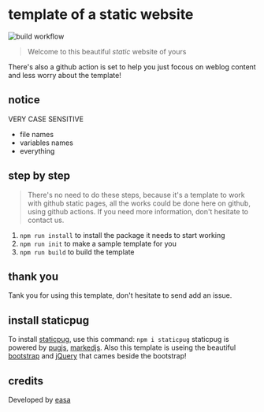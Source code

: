 # template of a static website

![build workflow](https://github.com/easa/static-website-template/workflows/page/badge.svg)

> Welcome to this beautiful *static* website of yours

There's also a github action is set to help you just focous on weblog content and less worry about the template!

## notice
VERY CASE SENSITIVE
* file names
* variables names
* everything 

## step by step

> There's no need to do these steps, because it's a template to work with github static pages,
> all the works could be done here on github, using github actions.
> If you need more information, don't hesitate to contact us.

1. `npm run install` to install the package it needs to start working
2. `npm run init`    to make a sample template for you
3. `npm run build`   to build the template

## thank you

Tank you for using this template, don't hesitate to send add an issue.

## install staticpug

To install [staticpug](https://github.com/easa/staticpug), use this command: `npm i staticpug`
staticpug is powered by [pugjs](https://pugjs.org/), [markedjs](https://marked.js.org/). 
Also this template is useing the beautiful [bootstrap](https://getbootstrap.com/) and 
[jQuery](http://jquery.com/) that cames beside the bootstrap!

## credits

Developed by [easa](https://github.com/easa)